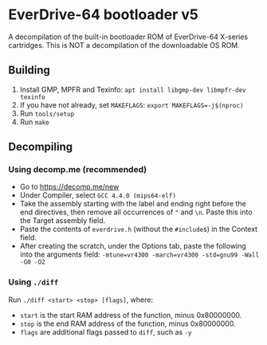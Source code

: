 # EverDrive-64 bootloader v5

A decompilation of the built-in bootloader ROM of EverDrive-64 X-series
cartridges.  This is NOT a decompilation of the downloadable OS ROM.

## Building
1. Install GMP, MPFR and Texinfo: `apt install libgmp-dev libmpfr-dev texinfo`
2. If you have not already, set `MAKEFLAGS`: `export MAKEFLAGS=-j$(nproc)`
3. Run `tools/setup`
4. Run `make`

## Decompiling

### Using decomp.me (recommended)
* Go to https://decomp.me/new
* Under Compiler, select `GCC 4.4.0 (mips64-elf)`
* Take the assembly starting with the label and ending right before the end
  directives, then remove all occurrences of `"` and `\n`.  Paste this into the
  Target assembly field.
* Paste the contents of `everdrive.h` (without the `#include`s) in the Context
  field.
* After creating the scratch, under the Options tab, paste the following into
  the arguments field: `-mtune=vr4300 -march=vr4300 -std=gnu99 -Wall -G0 -O2`

### Using `./diff`
Run `./diff <start> <stop> [flags]`, where:
* `start` is the start RAM address of the function, minus 0x80000000.
* `stop` is the end RAM address of the function, minus 0x80000000.
* `flags` are additional flags passed to `diff`, such as `-y`

